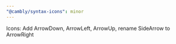 ```yaml
---
"@cambly/syntax-icons": minor
---
```


Icons: Add ArrowDown, ArrowLeft, ArrowUp, rename SideArrow to ArrowRight
